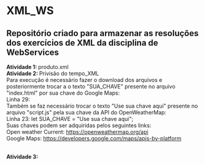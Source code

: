 # XML_WS

<h2> 
Repositório criado para armazenar as resoluções dos exercícios de XML da disciplina de WebServices </h2>

<strong>Atividade 1: </strong>produto.xml
<br><strong>Atividade 2: </strong> Privisão do tempo_XML
<br>Para execução é necessário fazer o download dos arquivos e posteriormente trocar a o texto "SUA_CHAVE" presente no arquivo "index.html" por sua chave do Google Maps:
<br>Linha 29: <script src="http://maps.googleapis.com/maps/api/js?key=SUA_CHAVE"></script>
<br>Também se faz necessário trocar o texto "Use sua chave aqui" presente no arquivo "script.js" pela sua chave da API do OpenWeatherMap:
<br>Linha 23: let SUA_CHAVE = "Use sua chave aqui";
<br>Suas chaves podem ser adquiridas pelos seguintes links:
<br>Open weather Current: https://openweathermap.org/api
<br>Google Maps: https://developers.google.com/maps/apis-by-platform

<br><strong>Atividade 3: </strong>
